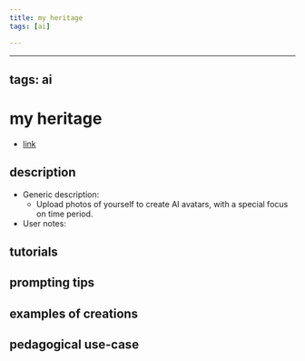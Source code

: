 ```yaml
---
title: my heritage
tags: [ai]

---
```


---
tags: ai 
---


# my heritage


* [link](https://www.myheritage.com/ai-time-machine)

## description
* Generic description: 
    * Upload photos of yourself to create AI avatars, with a special focus on time period. 
* User notes:

## tutorials

## prompting tips

## examples of creations 

## pedagogical use-case 